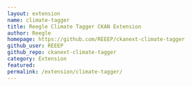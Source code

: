 ```yaml
---
layout: extension
name: climate-tagger
title: Reegle Climate Tagger CKAN Extension
author: Reegle
homepage: https://github.com/REEEP/ckanext-climate-tagger
github_user: REEEP
github_repo: ckanext-climate-tagger
category: Extension
featured: 
permalink: /extension/climate-tagger/
---
```



<Error getting README>
